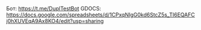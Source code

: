 Бот: https://t.me/DuplTestBot
GDOCS: https://docs.google.com/spreadsheets/d/1CPxqNIgG0kd6StcZ5s_TI6EQAFCj0hXUVEqA9Ax8KO4/edit?usp=sharing
